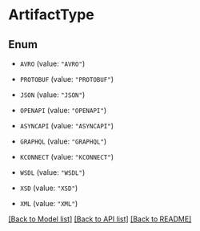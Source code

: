# ArtifactType

## Enum


* `AVRO` (value: `"AVRO"`)

* `PROTOBUF` (value: `"PROTOBUF"`)

* `JSON` (value: `"JSON"`)

* `OPENAPI` (value: `"OPENAPI"`)

* `ASYNCAPI` (value: `"ASYNCAPI"`)

* `GRAPHQL` (value: `"GRAPHQL"`)

* `KCONNECT` (value: `"KCONNECT"`)

* `WSDL` (value: `"WSDL"`)

* `XSD` (value: `"XSD"`)

* `XML` (value: `"XML"`)


[[Back to Model list]](../README.md#documentation-for-models) [[Back to API list]](../README.md#documentation-for-api-endpoints) [[Back to README]](../README.md)



